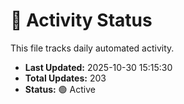 # 🤖 Activity Status

This file tracks daily automated activity.

- **Last Updated:** 2025-10-30 15:15:30
- **Total Updates:** 203
- **Status:** 🟢 Active
